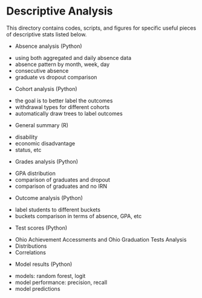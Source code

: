 # Descriptive Analysis

This directory contains codes, scripts, and figures for specific useful pieces of descriptive stats listed below. 

* Absence analysis (Python)
 - using both aggregated and daily absence data
 - absence pattern by month, week, day
 - consecutive absence
 - graduate vs dropout comparison
 
* Cohort analysis (Python)
 - the goal is to better label the outcomes
 - withdrawal types for different cohorts
 - automatically draw trees to label outcomes

* General summary (R)
 - disability
 - economic disadvantage
 - status, etc

* Grades analysis (Python)
 - GPA distribution
 - comparison of graduates and dropout
 - comparison of graduates and no IRN

* Outcome analysis (Python)
 - label students to different buckets
 - buckets comparison in terms of absence, GPA, etc

* Test scores (Python)
 - Ohio Achievement Accessments and Ohio Graduation Tests Analysis
 - Distributions
 - Correlations

* Model results (Python)
 - models: random forest, logit
 - model performance: precision, recall
 - model predictions 
